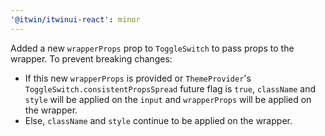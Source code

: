```yaml
---
'@itwin/itwinui-react': minor
---
```


Added a new `wrapperProps` prop to `ToggleSwitch` to pass props to the wrapper. To prevent breaking changes:
- If this new `wrapperProps` is provided or `ThemeProvider`'s `ToggleSwitch.consistentPropsSpread` future flag is `true`, `className` and `style` will be applied on the `input` and `wrapperProps` will be applied on the wrapper.
- Else, `className` and `style` continue to be applied on the wrapper.
